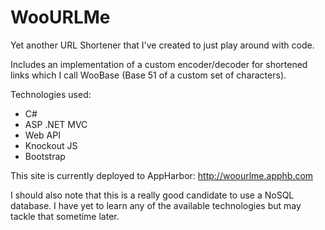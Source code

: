WooURLMe
========

Yet another URL Shortener that I've created to just play around with code.

Includes an implementation of a custom encoder/decoder for shortened links which I call WooBase (Base 51 of a custom set of characters).

Technologies used:
* C#
* ASP .NET MVC
* Web API
* Knockout JS
* Bootstrap

This site is currently deployed to AppHarbor: http://woourlme.apphb.com

I should also note that this is a really good candidate to use a NoSQL database. I have yet to learn any of the available technologies but may tackle that sometime later.

